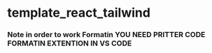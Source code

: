﻿# template_react_tailwind
### Note in order to work Formatin YOU NEED PRITTER CODE FORMATIN EXTENTION IN VS CODE
